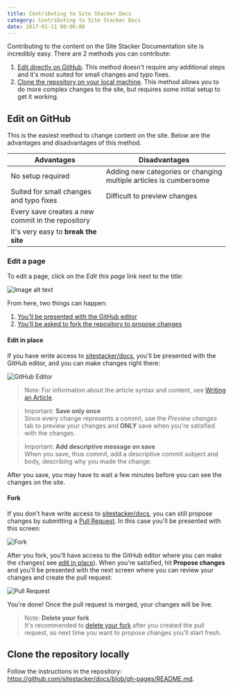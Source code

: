 ```yaml
---
title: Contributing to Site Stacker Docs
category: Contributing to Site Stacker Docs
date: 2017-01-11 00:00:00
---
```


Contributing to the content on the Site Stacker Documentation site is incredibly easy. There are 2 methods you can contribute:

1. [Edit directly on GitHub](#edit-on-github). This method doesn't require any additional steps and it's most suited for small changes and typo fixes.
2. [Clone the repository on your local machine](#clone-the-repository-locally). This method allows you to do more complex changes to the site, but requires some initial setup to get it working.

## Edit on GitHub

This is the easiest method to change content on the site. Below are the advantages and disadvantages of this method.

Advantages | Disadvantages
---------- | -------------
No setup required | Adding new categories or changing multiple articles is cumbersome
Suited for small changes and typo fixes | Difficult to preview changes
 | Every save creates a new commit in the repository
 | It's very easy to **break the site**

### Edit a page

To edit a page, click on the _Edit this page_ link next to the title:

![Image alt text](https://git.sitestacker.com/sitestacker/docs/uploads/784ac9e7f300b1a7fa185c4874689d04/Screen_Shot_2015-11-06_at_5.49.20_PM__2_.jpg)

From here, two things can happen:

1. [You'll be presented with the GitHub editor](#edit-in-place)
2. [You'll be asked to fork the repository to propose changes](#fork)

#### Edit in place

If you have write access to [sitestacker/docs](https://github.com/sitestacker/docs), you'll be presented with the GitHub editor, and you can make changes right there:

![GitHub Editor](https://git.sitestacker.com/sitestacker/docs/uploads/97290c22539982f65be1fffb6e6b740e/image.png)

> Note: For information about the article syntax and content, see [Writing an Article](writing-an-article).

> Important: **Save only once**  
> Since every change represents a commit, use the *Preview changes* tab to preview your changes and **ONLY** save when you're satisfied with the changes.

> Important: **Add descriptive message on save**  
> When you save, thus commit, add a descriptive commit subject and body, describing why you made the change.

After you save, you may have to wait a few minutes before you can see the changes on the site.

#### Fork

If you don't have write access to [sitestacker/docs](https://github.com/sitestacker/docs), you can still propose changes by submitting a [Pull Request](https://help.github.com/articles/using-pull-requests/). In this case you'll be presented with this screen:

![Fork](https://git.sitestacker.com/sitestacker/docs/uploads/8324fa0f90272cf30ebd5d1fc6059307/Screen_Shot_2015-11-06_at_7.13.21_PM.jpg)

After you fork, you'll have access to the GitHub editor where you can make the changes( see [edit in place](#edit-in-place)). When you're satisfied, hit **Propose changes** and you'll be presented with the next screen where you can review your changes and create the pull request:

![Pull Request](https://git.sitestacker.com/sitestacker/docs/uploads/8a4d2675f047e217cee5d1ac8ffc9487/Screen_Shot_2015-11-06_at_7.10.34_PM__2_.jpg)

You're done! Once the pull request is merged, your changes will be live.

> Note: **Delete your fork**  
> It's recommended to [delete your fork](https://help.github.com/articles/deleting-a-repository/) after you created the pull request, so next time you want to propose changes you'll start fresh.

## Clone the repository locally

Follow the instructions in the repository: <https://github.com/sitestacker/docs/blob/gh-pages/README.md>.
